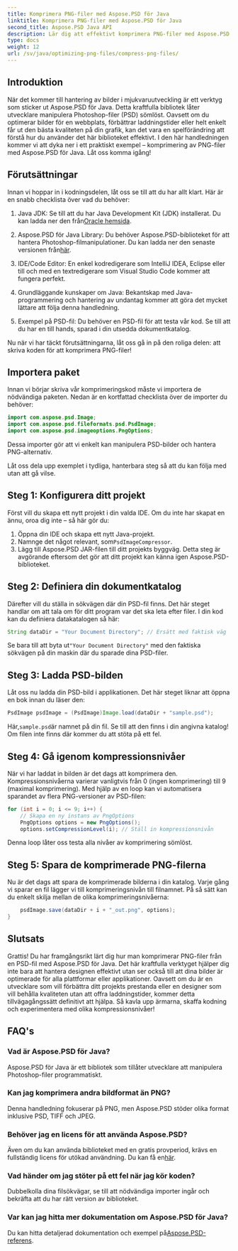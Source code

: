 ```yaml
---
title: Komprimera PNG-filer med Aspose.PSD för Java
linktitle: Komprimera PNG-filer med Aspose.PSD för Java
second_title: Aspose.PSD Java API
description: Lär dig att effektivt komprimera PNG-filer med Aspose.PSD för Java. Denna handledning guidar dig genom kodimplementering, vilket säkerställer optimal filhantering.
type: docs
weight: 12
url: /sv/java/optimizing-png-files/compress-png-files/
---
```

## Introduktion

När det kommer till hantering av bilder i mjukvaruutveckling är ett verktyg som sticker ut Aspose.PSD för Java. Detta kraftfulla bibliotek låter utvecklare manipulera Photoshop-filer (PSD) sömlöst. Oavsett om du optimerar bilder för en webbplats, förbättrar laddningstider eller helt enkelt får ut den bästa kvaliteten på din grafik, kan det vara en spelförändring att förstå hur du använder det här biblioteket effektivt. I den här handledningen kommer vi att dyka ner i ett praktiskt exempel – komprimering av PNG-filer med Aspose.PSD för Java. Låt oss komma igång!

## Förutsättningar

Innan vi hoppar in i kodningsdelen, låt oss se till att du har allt klart. Här är en snabb checklista över vad du behöver:

1.  Java JDK: Se till att du har Java Development Kit (JDK) installerat. Du kan ladda ner den från[Oracle hemsida](https://www.oracle.com/java/technologies/javase-jdk11-downloads.html).

2. Aspose.PSD för Java Library: Du behöver Aspose.PSD-biblioteket för att hantera Photoshop-filmanipulationer. Du kan ladda ner den senaste versionen från[här](https://releases.aspose.com/psd/java/).

3. IDE/Code Editor: En enkel kodredigerare som IntelliJ IDEA, Eclipse eller till och med en textredigerare som Visual Studio Code kommer att fungera perfekt.

4. Grundläggande kunskaper om Java: Bekantskap med Java-programmering och hantering av undantag kommer att göra det mycket lättare att följa denna handledning.

5. Exempel på PSD-fil: Du behöver en PSD-fil för att testa vår kod. Se till att du har en till hands, sparad i din utsedda dokumentkatalog.

Nu när vi har täckt förutsättningarna, låt oss gå in på den roliga delen: att skriva koden för att komprimera PNG-filer!

## Importera paket

Innan vi börjar skriva vår komprimeringskod måste vi importera de nödvändiga paketen. Nedan är en kortfattad checklista över de importer du behöver:

```java
import com.aspose.psd.Image;
import com.aspose.psd.fileformats.psd.PsdImage;
import com.aspose.psd.imageoptions.PngOptions;
```

Dessa importer gör att vi enkelt kan manipulera PSD-bilder och hantera PNG-alternativ.

Låt oss dela upp exemplet i tydliga, hanterbara steg så att du kan följa med utan att gå vilse. 

## Steg 1: Konfigurera ditt projekt

Först vill du skapa ett nytt projekt i din valda IDE. Om du inte har skapat en ännu, oroa dig inte – så här gör du:

1. Öppna din IDE och skapa ett nytt Java-projekt.
2.  Namnge det något relevant, som`PsdImageCompressor`.
3. Lägg till Aspose.PSD JAR-filen till ditt projekts byggväg. Detta steg är avgörande eftersom det gör att ditt projekt kan känna igen Aspose.PSD-biblioteket.

## Steg 2: Definiera din dokumentkatalog

Därefter vill du ställa in sökvägen där din PSD-fil finns. Det här steget handlar om att tala om för ditt program var det ska leta efter filer. I din kod kan du definiera datakatalogen så här:

```java
String dataDir = "Your Document Directory"; // Ersätt med faktisk väg
```

 Se bara till att byta ut`"Your Document Directory"` med den faktiska sökvägen på din maskin där du sparade dina PSD-filer.

## Steg 3: Ladda PSD-bilden

Låt oss nu ladda din PSD-bild i applikationen. Det här steget liknar att öppna en bok innan du läser den:

```java
PsdImage psdImage = (PsdImage)Image.load(dataDir + "sample.psd");
```

 Här,`sample.psd`är namnet på din fil. Se till att den finns i din angivna katalog! Om filen inte finns där kommer du att stöta på ett fel.

## Steg 4: Gå igenom kompressionsnivåer

När vi har laddat in bilden är det dags att komprimera den. Kompressionsnivåerna varierar vanligtvis från 0 (ingen komprimering) till 9 (maximal komprimering). Med hjälp av en loop kan vi automatisera sparandet av flera PNG-versioner av PSD-filen:

```java
for (int i = 0; i <= 9; i++) {
    // Skapa en ny instans av PngOptions
    PngOptions options = new PngOptions();
    options.setCompressionLevel(i); // Ställ in kompressionsnivån
```

Denna loop låter oss testa alla nivåer av komprimering sömlöst. 

## Steg 5: Spara de komprimerade PNG-filerna

Nu är det dags att spara de komprimerade bilderna i din katalog. Varje gång vi sparar en fil lägger vi till komprimeringsnivån till filnamnet. På så sätt kan du enkelt skilja mellan de olika komprimeringsnivåerna:

```java
    psdImage.save(dataDir + i + "_out.png", options);
}
```

## Slutsats

Grattis! Du har framgångsrikt lärt dig hur man komprimerar PNG-filer från en PSD-fil med Aspose.PSD för Java. Det här kraftfulla verktyget hjälper dig inte bara att hantera designen effektivt utan ser också till att dina bilder är optimerade för alla plattformar eller applikationer. Oavsett om du är en utvecklare som vill förbättra ditt projekts prestanda eller en designer som vill behålla kvaliteten utan att offra laddningstider, kommer detta tillvägagångssätt definitivt att hjälpa. Så kavla upp ärmarna, skaffa kodning och experimentera med olika kompressionsnivåer! 

## FAQ's

### Vad är Aspose.PSD för Java?  
Aspose.PSD för Java är ett bibliotek som tillåter utvecklare att manipulera Photoshop-filer programmatiskt.

### Kan jag komprimera andra bildformat än PNG?  
Denna handledning fokuserar på PNG, men Aspose.PSD stöder olika format inklusive PSD, TIFF och JPEG.

### Behöver jag en licens för att använda Aspose.PSD?  
 Även om du kan använda biblioteket med en gratis provperiod, krävs en fullständig licens för utökad användning. Du kan få en[här](https://purchase.aspose.com/buy).

### Vad händer om jag stöter på ett fel när jag kör koden?  
Dubbelkolla dina filsökvägar, se till att nödvändiga importer ingår och bekräfta att du har rätt version av biblioteket.

### Var kan jag hitta mer dokumentation om Aspose.PSD för Java?  
 Du kan hitta detaljerad dokumentation och exempel på[Aspose.PSD-referens](https://reference.aspose.com/psd/java/).